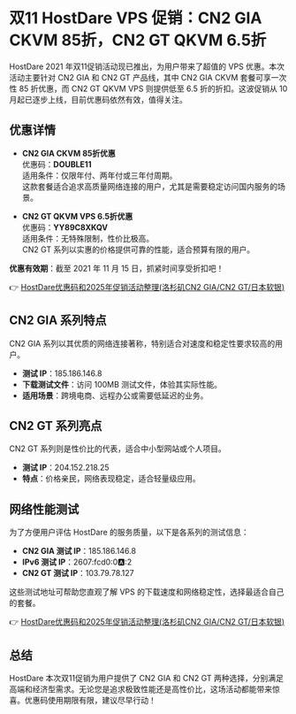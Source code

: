 # 双11 HostDare VPS 促销：CN2 GIA CKVM 85折，CN2 GT QKVM 6.5折

HostDare 2021 年双11促销活动现已推出，为用户带来了超值的 VPS 优惠。本次活动主要针对 CN2 GIA 和 CN2 GT 产品线，其中 CN2 GIA CKVM 套餐可享一次性 85 折优惠，而 CN2 GT QKVM VPS 则提供低至 6.5 折的折扣。这波促销从 10 月起已逐步上线，目前优惠码依然有效，值得关注。

## 优惠详情

- **CN2 GIA CKVM 85折优惠**  
  优惠码：**DOUBLE11**  
  适用条件：仅限年付、两年付或三年付周期。  
  这款套餐适合追求高质量网络连接的用户，尤其是需要稳定访问国内服务的场景。

- **CN2 GT QKVM VPS 6.5折优惠**  
  优惠码：**YY89C8XKQV**  
  适用条件：无特殊限制，性价比极高。  
  CN2 GT 系列以实惠的价格提供可靠的性能，适合预算有限的用户。

**优惠有效期**：截至 2021 年 11 月 15 日，抓紧时间享受折扣吧！

👉 [HostDare优惠码和2025年促销活动整理(洛杉矶CN2 GIA/CN2 GT/日本软银)](https://bit.ly/hostdare)

## CN2 GIA 系列特点

CN2 GIA 系列以其优质的网络连接著称，特别适合对速度和稳定性要求较高的用户。  
- **测试 IP**：185.186.146.8  
- **下载测试文件**：访问 100MB 测试文件，体验其实际性能。  
- **适用场景**：跨境电商、远程办公或需要低延迟的业务。

## CN2 GT 系列亮点

CN2 GT 系列则是性价比的代表，适合中小型网站或个人项目。  
- **测试 IP**：204.152.218.25  
- **特点**：价格亲民，网络表现稳定，适合轻量级应用。

## 网络性能测试

为了方便用户评估 HostDare 的服务质量，以下是各系列的测试信息：  
- **CN2 GIA 测试 IP**：185.186.146.8  
- **IPv6 测试 IP**：2607:fcd0:0:a::2  
- **CN2 GT 测试 IP**：103.79.78.127  

这些测试地址可帮助您直观了解 VPS 的下载速度和网络稳定性，选择最适合自己的套餐。

👉 [HostDare优惠码和2025年促销活动整理(洛杉矶CN2 GIA/CN2 GT/日本软银)](https://bit.ly/hostdare)

## 总结

HostDare 本次双11促销为用户提供了 CN2 GIA 和 CN2 GT 两种选择，分别满足高端和经济型需求。无论您是追求极致性能还是高性价比，这场活动都能带来惊喜。优惠码使用期限有限，建议尽早行动！